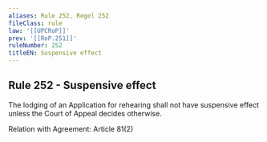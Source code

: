 ```yaml
---
aliases: Rule 252, Regel 252
fileClass: rule
law: '[[UPCRoP]]'
prev: '[[RoP.251]]'
ruleNumber: 252
titleEN: Suspensive effect
---
```


## Rule 252 - Suspensive effect

The lodging of an Application for rehearing shall not have suspensive effect unless the Court of Appeal decides otherwise.  

Relation with Agreement: Article 81(2)